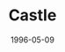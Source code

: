 ---
mission_id: castle
editorsChoice:
title: "Castle"
authors: 
    - "Andy Stubbs"
date: 1996-05-09
filename: "castle.zip"
description: "Kyle You are being sent to rescue rebel prisoners that have been captured by the empire. The base that the prisoners have been sent to is one that we are unfamiliar with. You will not have proper maps for this prison."
cover: "castle1.png"
levelReplaced:	SECBASE
difficulty: no
bm:	yes
fme: no
wax: yes
three_do: no
voc: no
gmd: no
vue: no
lfd: no
base: "New level from scratch" 
editors: "WDFUSE 1.66"

---